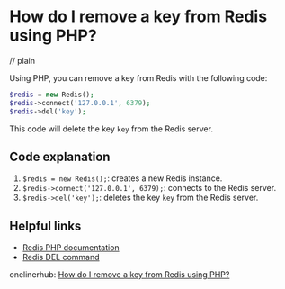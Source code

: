 # How do I remove a key from Redis using PHP?
// plain

Using PHP, you can remove a key from Redis with the following code:

```php
$redis = new Redis();
$redis->connect('127.0.0.1', 6379);
$redis->del('key');
```

This code will delete the key `key` from the Redis server.

## Code explanation


1. `$redis = new Redis();`: creates a new Redis instance.
2. `$redis->connect('127.0.0.1', 6379);`: connects to the Redis server.
3. `$redis->del('key');`: deletes the key `key` from the Redis server.

## Helpful links

- [Redis PHP documentation](https://redis.io/clients/php)
- [Redis DEL command](https://redis.io/commands/del)

onelinerhub: [How do I remove a key from Redis using PHP?](https://onelinerhub.com/predis/how-do-i-remove-a-key-from-redis-using-php)